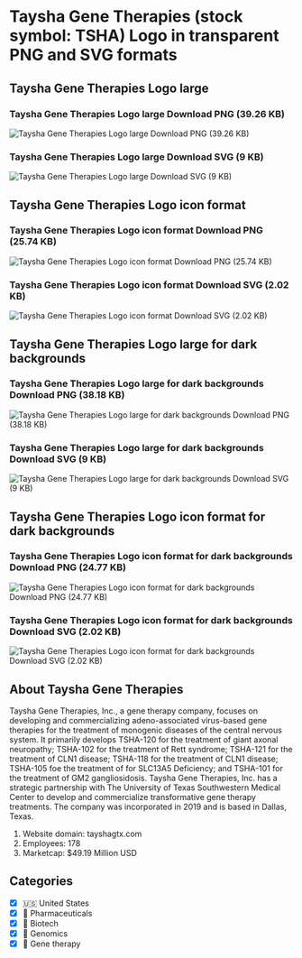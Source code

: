 # Taysha Gene Therapies (stock symbol: TSHA) Logo in transparent PNG and SVG formats

## Taysha Gene Therapies Logo large

### Taysha Gene Therapies Logo large Download PNG (39.26 KB)

![Taysha Gene Therapies Logo large Download PNG (39.26 KB)](/img/orig/TSHA_BIG-390b574d.png)

### Taysha Gene Therapies Logo large Download SVG (9 KB)

![Taysha Gene Therapies Logo large Download SVG (9 KB)](/img/orig/TSHA_BIG-234fb3d9.svg)

## Taysha Gene Therapies Logo icon format

### Taysha Gene Therapies Logo icon format Download PNG (25.74 KB)

![Taysha Gene Therapies Logo icon format Download PNG (25.74 KB)](/img/orig/TSHA-c1cc607d.png)

### Taysha Gene Therapies Logo icon format Download SVG (2.02 KB)

![Taysha Gene Therapies Logo icon format Download SVG (2.02 KB)](/img/orig/TSHA-28e0767c.svg)

## Taysha Gene Therapies Logo large for dark backgrounds

### Taysha Gene Therapies Logo large for dark backgrounds Download PNG (38.18 KB)

![Taysha Gene Therapies Logo large for dark backgrounds Download PNG (38.18 KB)](/img/orig/TSHA_BIG.D-95081e96.png)

### Taysha Gene Therapies Logo large for dark backgrounds Download SVG (9 KB)

![Taysha Gene Therapies Logo large for dark backgrounds Download SVG (9 KB)](/img/orig/TSHA_BIG.D-1e85137f.svg)

## Taysha Gene Therapies Logo icon format for dark backgrounds

### Taysha Gene Therapies Logo icon format for dark backgrounds Download PNG (24.77 KB)

![Taysha Gene Therapies Logo icon format for dark backgrounds Download PNG (24.77 KB)](/img/orig/TSHA.D-b4937be5.png)

### Taysha Gene Therapies Logo icon format for dark backgrounds Download SVG (2.02 KB)

![Taysha Gene Therapies Logo icon format for dark backgrounds Download SVG (2.02 KB)](/img/orig/TSHA.D-553e8792.svg)

## About Taysha Gene Therapies

Taysha Gene Therapies, Inc., a gene therapy company, focuses on developing and commercializing adeno-associated virus-based gene therapies for the treatment of monogenic diseases of the central nervous system. It primarily develops TSHA-120 for the treatment of giant axonal neuropathy; TSHA-102 for the treatment of Rett syndrome; TSHA-121 for the treatment of CLN1 disease; TSHA-118 for the treatment of CLN1 disease; TSHA-105 foe the treatment of for SLC13A5 Deficiency; and TSHA-101 for the treatment of GM2 gangliosidosis. Taysha Gene Therapies, Inc. has a strategic partnership with The University of Texas Southwestern Medical Center to develop and commercialize transformative gene therapy treatments. The company was incorporated in 2019 and is based in Dallas, Texas.

1. Website domain: tayshagtx.com
2. Employees: 178
3. Marketcap: $49.19 Million USD


## Categories
- [x] 🇺🇸 United States
- [x] 💊 Pharmaceuticals
- [x] 🧬 Biotech
- [x] 🧬 Genomics
- [x] 🧬 Gene therapy
